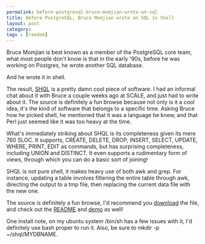 ```yaml
---
permalink: before-postgresql-bruce-momjian-wrote-an-sql
title: Before PostgreSQL, Bruce Momjian wrote an SQL in Shell
layout: post
category: 
tags : [random]
---
```





Bruce Momjian is best known as a member of the PostgreSQL core team, what most
people don't know is that in the early '90s, before he was working on
Postgres, he wrote another SQL database.

And he wrote it in shell.

The result, [SHQL](http://momjian.us/download/) is a pretty damn cool piece of
software. I had an informal chat about it with Bruce a couple weeks ago at
SCALE, and just had to write about it. The source is definitely a fun browse
because not only is it a cool idea, it's the kind of software that belongs to
a specific time. Asking Bruce how he picked shell, he mentioned that it was a
language he knew, and that Perl just seemed like it was too heavy at the time.

What's immediately striking about SHQL is its completeness given its mere 760
SLOC. It supports, CREATE, DELETE, DROP, INSERT, SELECT,
UPDATE, WHERE, PRINT, EDIT as commands, but has surprising completeness,
including UNION and DISTINCT. It even supports a rudimentary form of views,
through which you can do a basic sort of joining!

SHQL is not pure shell, it makes heavy use of both awk and grep. For instance,
updating a table involves filtering the entire table through awk, directing
the output to a tmp file, then replacing the current data file with the new
one.

The source is definitely a fun browse, I'd recommend you
[download](http://momjian.us/download/) the file, and check out the
[README](http://momjian.us/download/shql.1.3.README) and
[demo](http://momjian.us/download/shql.1.3.demo.shql) as well!

One install note, on my ubuntu system /bin/sh has a few issues with it, I'd
definitely use bash proper to run it. Also, be sure to mkdir -p
~/shql/MYDBNAME.

